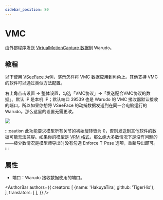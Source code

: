 ```yaml
---
sidebar_position: 80
---
```


# VMC

由外部程序发送 [VirtualMotionCapture 数据](https://protocol.vmc.info/english)到 Warudo。

## 教程

以下使用 [VSeeFace ](https://www.vseeface.icu/)为例，演示怎样将 VMC 数据应用到角色上。其他支持 VMC 的软件可以通过类似方法配置。

右上角点击设置 → 整体设置，勾选「VMC协议」->「发送配合VMC协议的数据」。默认 IP 是本机 IP；默认端口 39539 也是 Warudo 的 VMC 接收器默认接收的端口，所以如果你想将 VSeeFace 的动捕数据发送到在同一台电脑运行的 Warudo，那么这里的设置无需更改。

![](/doc-img/zh-vmc-1.webp)

:::caution
此功能要求模型所有关节的初始旋转皆为 0，否则发送到其他软件的数据可能无法兼容。如果你的模型是 [VRM 格式](https://vrm.dev/)，那么绝大多数情况下是没有问题的——极少数情况是模型师导出时没有勾选 Enforce T-Pose 选项，重新导出即可。
:::

## 属性

* 端口：Warudo 接收数据使用的端口。

<AuthorBar authors={{
  creators: [
    {name: 'HakuyaTira', github: 'TigerHix'},
  ],
  translators: [
  ],
}} />
